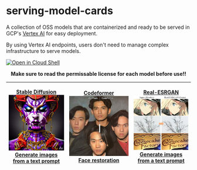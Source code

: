 # serving-model-cards

A collection of OSS models that are containerized and ready to be served in GCP's [Vertex AI](https://cloud.google.com/vertex-ai) for easy deployment. 

By using Vertex AI endpoints, users don't need to manage complex infrastructure to serve models.
<br/>

[![Open in Cloud Shell](https://gstatic.com/cloudssh/images/open-btn.svg)](https://shell.cloud.google.com/cloudshell/editor?cloudshell_git_repo=https://github.com/entrpn/serving-model-cards&cloudshell_tutorial=tutorial.md)

<center><b>Make sure to read the permissable license for each model before use!!</b></center>

| <a href="./stable-diffusion"><p><center>Stable Diffusion<img src="./images/sd.png"></img><br>Generate images from a text prompt</br></center></p></a>| <a href="./codeformer"><p><center>Codeformer<img src="./images/cf.jpeg"></img><br>Face restoration</br></center></p></a>  |<a href="./real-esrgan"><p><center>Real-ESRGAN<img src="./images/real_esrgan.jpeg"></img><br>Generate images from a text prompt</br></center></p></a>
| ---- | ---- | ---- |